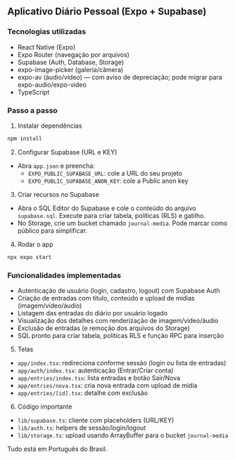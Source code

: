## Aplicativo Diário Pessoal (Expo + Supabase)

### Tecnologias utilizadas

- React Native (Expo)
- Expo Router (navegação por arquivos)
- Supabase (Auth, Database, Storage)
- expo-image-picker (galeria/câmera)
- expo-av (áudio/vídeo) — com aviso de depreciação; pode migrar para expo-audio/expo-video
- TypeScript

### Passo a passo

1) Instalar dependências

```bash
npm install
```

2) Configurar Supabase (URL e KEY)

- Abra `app.json` e preencha:
  - `EXPO_PUBLIC_SUPABASE_URL`: cole a URL do seu projeto
  - `EXPO_PUBLIC_SUPABASE_ANON_KEY`: cole a Public anon key

3) Criar recursos no Supabase

- Abra o SQL Editor do Supabase e cole o conteúdo do arquivo `supabase.sql`. Execute para criar tabela, políticas (RLS) e gatilho.
- No Storage, crie um bucket chamado `journal-media`. Pode marcar como público para simplificar.

4) Rodar o app

```bash
npx expo start
```

### Funcionalidades implementadas

- Autenticação de usuário (login, cadastro, logout) com Supabase Auth
- Criação de entradas com título, conteúdo e upload de mídias (imagem/vídeo/áudio)
- Listagem das entradas do diário por usuário logado
- Visualização dos detalhes com renderização de imagem/vídeo/áudio
- Exclusão de entradas (e remoção dos arquivos do Storage)
- SQL pronto para criar tabela, políticas RLS e função RPC para inserção

5) Telas

- `app/index.tsx`: redireciona conforme sessão (login ou lista de entradas)
- `app/auth/index.tsx`: autenticação (Entrar/Criar conta)
- `app/entries/index.tsx`: lista entradas e botão Sair/Nova
- `app/entries/nova.tsx`: cria nova entrada com upload de mídia
- `app/entries/[id].tsx`: detalhe com exclusão

6) Código importante

- `lib/supabase.ts`: cliente com placeholders (URL/KEY)
- `lib/auth.ts`: helpers de sessão/login/logout
- `lib/storage.ts`: upload usando ArrayBuffer para o bucket `journal-media`

Tudo está em Português do Brasil.
